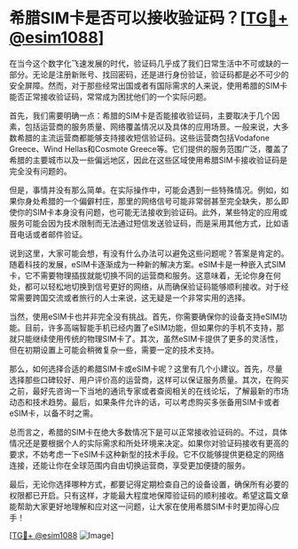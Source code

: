 # 希腊SIM卡是否可以接收验证码？[[TG💪+ @esim1088](https://t.me/s/esim1088)]

在当今这个数字化飞速发展的时代，验证码几乎成了我们日常生活中不可或缺的一部分。无论是注册新账号、找回密码，还是进行身份验证，验证码都是必不可少的安全屏障。然而，对于那些经常出国或者有国际需求的人来说，使用希腊的SIM卡能否正常接收验证码，常常成为困扰他们的一个实际问题。

首先，我们需要明确一点：希腊的SIM卡是否能接收验证码，主要取决于几个因素，包括运营商的服务质量、网络覆盖情况以及具体的应用场景。一般来说，大多数希腊的主流运营商都能够支持接收短信验证码。这些运营商包括Vodafone Greece、Wind Hellas和Cosmote Greece等。它们提供的服务范围广泛，覆盖了希腊的主要城市以及一些偏远地区，因此在这些区域使用希腊SIM卡接收验证码是完全没有问题的。

但是，事情并没有那么简单。在实际操作中，可能会遇到一些特殊情况。例如，如果你身处希腊的一个偏僻村庄，那里的网络信号可能非常弱甚至完全缺失，那么即使你的SIM卡本身没有问题，也可能无法接收到验证码。此外，某些特定的应用或服务可能会因为技术限制而无法通过短信发送验证码，而是采用其他方式，比如语音电话或者邮件验证。

说到这里，大家可能会想，有没有什么办法可以避免这些问题呢？答案是肯定的。随着科技的发展，eSIM卡逐渐成为一种新的解决方案。eSIM卡是一种嵌入式SIM卡，它不需要物理插拔就能切换不同的运营商和服务。这意味着，无论你身在何处，都可以轻松地切换到信号更好的网络，从而确保验证码能够顺利接收。对于经常需要跨国交流或者旅行的人士来说，这无疑是一个非常实用的选择。

当然，使用eSIM卡也并非完全没有挑战。首先，你需要确保你的设备支持eSIM功能。目前，许多高端智能手机已经内置了eSIM功能，但如果你的手机不支持，那就只能继续使用传统的物理SIM卡了。其次，虽然eSIM卡提供了更多的灵活性，但在初期设置上可能会稍微复杂一些，需要一定的技术支持。

那么，如何选择合适的希腊SIM卡或eSIM卡呢？这里有几个小建议。首先，尽量选择那些口碑较好、用户评价高的运营商，这样可以保证服务质量。其次，在购买之前，最好先咨询一下当地的通讯专家或者查阅相关的在线论坛，了解最新的市场动态和技术趋势。最后，如果条件允许的话，可以考虑购买多张备用SIM卡或者eSIM卡，以备不时之需。

总而言之，希腊的SIM卡在绝大多数情况下是可以正常接收验证码的。不过，具体情况还是要根据个人的实际需求和所处环境来决定。如果你对验证码接收有更高的要求，不妨考虑一下eSIM卡这种新型的技术手段。它不仅能够提供更稳定的网络连接，还能让你在全球范围内自由切换运营商，享受更加便捷的服务。

最后，无论你选择哪种方式，都要记得定期检查自己的设备设置，确保所有必要的权限都已开启。只有这样，才能最大程度地保障验证码的顺利接收。希望这篇文章能帮助大家更好地理解和应对这一问题，让大家在使用希腊SIM卡时更加得心应手！

[[TG💪+ @esim1088](https://t.me/s/esim1088) ![Image](https://i.postimg.cc/4NQfJmqS/Snipaste-2025-05-13-00-14-12.png)]